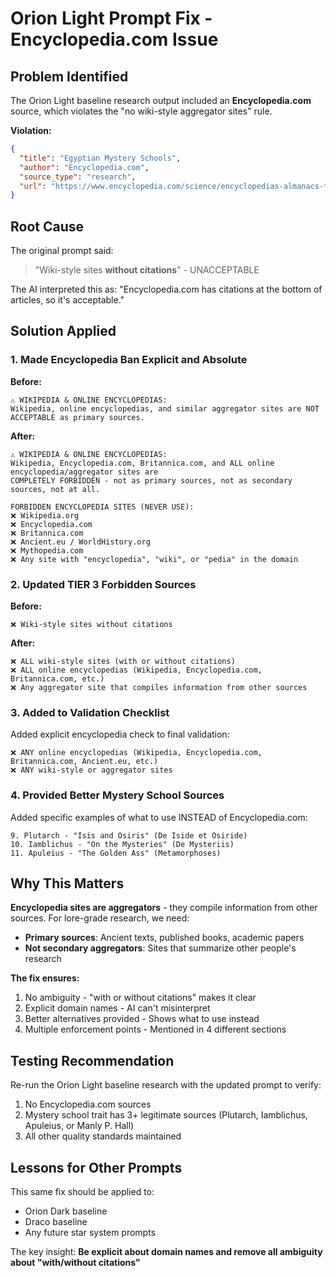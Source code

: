 # Orion Light Prompt Fix - Encyclopedia.com Issue

## Problem Identified

The Orion Light baseline research output included an **Encyclopedia.com** source, which violates the "no wiki-style aggregator sites" rule.

**Violation:**
```json
{
  "title": "Egyptian Mystery Schools",
  "author": "Encyclopedia.com",
  "source_type": "research",
  "url": "https://www.encyclopedia.com/science/encyclopedias-almanacs-transcripts-and-maps/egyptian-mystery-schools"
}
```

## Root Cause

The original prompt said:
> "Wiki-style sites **without citations**" - UNACCEPTABLE

The AI interpreted this as: "Encyclopedia.com has citations at the bottom of articles, so it's acceptable."

## Solution Applied

### 1. Made Encyclopedia Ban Explicit and Absolute

**Before:**
```
⚠️ WIKIPEDIA & ONLINE ENCYCLOPEDIAS:
Wikipedia, online encyclopedias, and similar aggregator sites are NOT ACCEPTABLE as primary sources.
```

**After:**
```
⚠️ WIKIPEDIA & ONLINE ENCYCLOPEDIAS:
Wikipedia, Encyclopedia.com, Britannica.com, and ALL online encyclopedia/aggregator sites are 
COMPLETELY FORBIDDEN - not as primary sources, not as secondary sources, not at all.

FORBIDDEN ENCYCLOPEDIA SITES (NEVER USE):
❌ Wikipedia.org
❌ Encyclopedia.com
❌ Britannica.com
❌ Ancient.eu / WorldHistory.org
❌ Mythopedia.com
❌ Any site with "encyclopedia", "wiki", or "pedia" in the domain
```

### 2. Updated TIER 3 Forbidden Sources

**Before:**
```
❌ Wiki-style sites without citations
```

**After:**
```
❌ ALL wiki-style sites (with or without citations)
❌ ALL online encyclopedias (Wikipedia, Encyclopedia.com, Britannica.com, etc.)
❌ Any aggregator site that compiles information from other sources
```

### 3. Added to Validation Checklist

Added explicit encyclopedia check to final validation:
```
❌ ANY online encyclopedias (Wikipedia, Encyclopedia.com, Britannica.com, Ancient.eu, etc.)
❌ ANY wiki-style or aggregator sites
```

### 4. Provided Better Mystery School Sources

Added specific examples of what to use INSTEAD of Encyclopedia.com:
```
9. Plutarch - "Isis and Osiris" (De Iside et Osiride)
10. Iamblichus - "On the Mysteries" (De Mysteriis)
11. Apuleius - "The Golden Ass" (Metamorphoses)
```

## Why This Matters

**Encyclopedia sites are aggregators** - they compile information from other sources. For lore-grade research, we need:
- **Primary sources**: Ancient texts, published books, academic papers
- **Not secondary aggregators**: Sites that summarize other people's research

**The fix ensures:**
1. No ambiguity - "with or without citations" makes it clear
2. Explicit domain names - AI can't misinterpret
3. Better alternatives provided - Shows what to use instead
4. Multiple enforcement points - Mentioned in 4 different sections

## Testing Recommendation

Re-run the Orion Light baseline research with the updated prompt to verify:
1. No Encyclopedia.com sources
2. Mystery school trait has 3+ legitimate sources (Plutarch, Iamblichus, Apuleius, or Manly P. Hall)
3. All other quality standards maintained

## Lessons for Other Prompts

This same fix should be applied to:
- Orion Dark baseline
- Draco baseline
- Any future star system prompts

The key insight: **Be explicit about domain names and remove all ambiguity about "with/without citations"**
